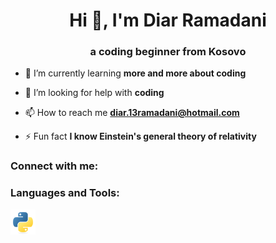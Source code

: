 <h1 align="center">Hi 👋, I'm Diar Ramadani</h1>
<h3 align="center">a coding beginner from Kosovo</h3>

- 🌱 I’m currently learning **more and more about coding**

- 🤝 I’m looking for help with **coding**

- 📫 How to reach me **diar.13ramadani@hotmail.com**

- ⚡ Fun fact **I know Einstein's general theory of relativity**

<h3 align="left">Connect with me:</h3>
<p align="left">
</p>

<h3 align="left">Languages and Tools:</h3>
<p align="left"> <a href="https://www.python.org" target="_blank" rel="noreferrer"> <img src="https://raw.githubusercontent.com/devicons/devicon/master/icons/python/python-original.svg" alt="python" width="40" height="40"/> </a> </p>
